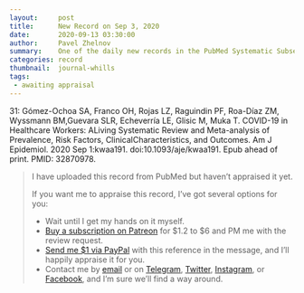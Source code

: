 ```yaml
---
layout:     post
title:      New Record on Sep 3, 2020
date:       2020-09-13 03:30:00
author:     Pavel Zhelnov
summary:    One of the daily new records in the PubMed Systematic Subset indexed by Sep 3, 2020.
categories: record
thumbnail:  journal-whills
tags:
 - awaiting appraisal
---
```


31: Gómez-Ochoa SA, Franco OH, Rojas LZ, Raguindin PF, Roa-Díaz ZM, Wyssmann BM,Guevara SLR, Echeverría LE, Glisic M, Muka T. COVID-19 in Healthcare Workers: ALiving Systematic Review and Meta-analysis of Prevalence, Risk Factors, ClinicalCharacteristics, and Outcomes. Am J Epidemiol. 2020 Sep 1:kwaa191. doi:10.1093/aje/kwaa191. Epub ahead of print. PMID: 32870978.


> I have uploaded this record from PubMed but haven’t appraised it yet.
>
> If you want me to appraise this record, I’ve got several options for you:
> * Wait until I get my hands on it myself.
> * [Buy a subscription on Patreon](https://patreon.com/zheln) for $1.2 to $6 and PM me with the review request.
> * [Send me $1 via PayPal](https://paypal.me/pjelnov) with this reference in the message, and I’ll happily appraise it for you.
> * Contact me by [email](mailto:pavel@zheln.com) or on [Telegram](https://t.me/drzhelnov), [Twitter](https://twitter.com/drzhelnov), [Instagram](https://instagram.com/igzheln), or [Facebook](https://facebook.com/drzhelnov), and I’m sure we’ll find a way around.
